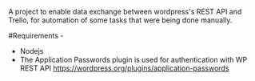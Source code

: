 A project to enable data exchange between wordpress's REST API and Trello, for automation of some tasks that were being done manually.

#Requirements -
- Nodejs
- The Application Passwords plugin is used for authentication with WP REST API https://wordpress.org/plugins/application-passwords
